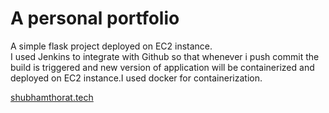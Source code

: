 # A personal portfolio 
A simple flask project deployed on EC2 instance.  
I used Jenkins to integrate with Github so that whenever i push commit the build is triggered and new version of application will be containerized and deployed on EC2 instance.I used docker for containerization.

<a href="http://35.171.76.172/" target="_blank">shubhamthorat.tech</a>
